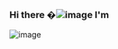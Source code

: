 ### Hi there �![image](https://user-images.githubusercontent.com/80483692/139245625-374b14ce-66ac-416a-89f5-b20d561ef950.png) I'm 


![image](https://user-images.githubusercontent.com/80483692/138687973-66026678-89f3-4b75-ad4b-caf2842d7f82.png)



<!--
**amakaogujiofor/amakaogujiofor** is a ✨ _special_ ✨ repository because its `README.md` (this file) appears on your GitHub profile.

Here are some ideas to get you started:

- 🔭 I’m currently working on ...
- 🌱 I’m currently learning ...
- 👯 I’m looking to collaborate on ...
- 🤔 I’m looking for help with ...
- 💬 Ask me about ...
- 📫 How to reach me: ...
- 😄 Pronouns: ...
- ⚡ Fun fact: ...
-->
